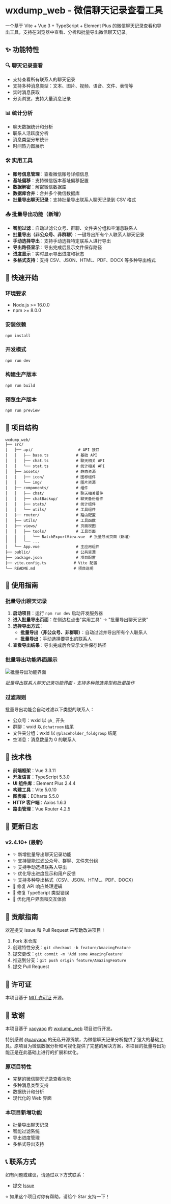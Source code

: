 # wxdump_web - 微信聊天记录查看工具

一个基于 Vite + Vue 3 + TypeScript + Element Plus 的微信聊天记录查看和导出工具，支持在浏览器中查看、分析和批量导出微信聊天记录。

## ✨ 功能特性

### 🔍 聊天记录查看

- 支持查看所有联系人的聊天记录
- 支持多种消息类型：文本、图片、视频、语音、文件、表情等
- 实时消息获取
- 分页浏览，支持大量消息记录

### 📊 统计分析

- 聊天数据统计和分析
- 联系人活跃度分析
- 消息类型分布统计
- 时间热力图展示

### 🛠️ 实用工具

- **账号信息管理**：查看微信账号详细信息
- **基址偏移**：支持微信版本基址偏移配置
- **数据解密**：解密微信数据库
- **数据库合并**：合并多个微信数据库
- **批量导出聊天记录**：支持批量导出联系人聊天记录到 CSV 格式

### 📤 批量导出功能（新增）

- **智能过滤**：自动过滤公众号、群聊、文件夹分组和空消息联系人
- **批量导出（非公众号、非群聊）**：一键导出所有个人联系人聊天记录
- **手动选择导出**：支持手动选择特定联系人进行导出
- **导出路径显示**：导出完成后显示文件保存路径
- **进度显示**：实时显示导出进度和状态
- **多格式支持**：支持 CSV、JSON、HTML、PDF、DOCX 等多种导出格式

## 🚀 快速开始

### 环境要求

- Node.js >= 16.0.0
- npm >= 8.0.0

### 安装依赖

```bash
npm install
```

### 开发模式

```bash
npm run dev
```

### 构建生产版本

```bash
npm run build
```

### 预览生产版本

```bash
npm run preview
```

## 📁 项目结构

```
wxdump_web/
├── src/
│   ├── api/                    # API 接口
│   │   ├── base.ts            # 基础 API
│   │   ├── chat.ts            # 聊天相关 API
│   │   └── stat.ts            # 统计相关 API
│   ├── assets/                # 静态资源
│   │   ├── icon/              # 图标组件
│   │   └── img/               # 图片资源
│   ├── components/            # 组件
│   │   ├── chat/              # 聊天相关组件
│   │   ├── chatBackup/        # 聊天备份组件
│   │   ├── stats/             # 统计组件
│   │   └── utils/             # 工具组件
│   ├── router/                # 路由配置
│   ├── utils/                 # 工具函数
│   ├── views/                 # 页面视图
│   │   ├── tools/             # 工具页面
│   │   │   └── BatchExportView.vue  # 批量导出页面（新增）
│   │   └── ...
│   └── App.vue                # 主应用组件
├── public/                    # 公共资源
├── package.json               # 项目配置
├── vite.config.ts            # Vite 配置
└── README.md                 # 项目说明
```

## 🎯 使用指南

### 批量导出聊天记录

1. **启动项目**：运行 `npm run dev` 启动开发服务器
2. **进入批量导出页面**：在侧边栏点击"实用工具" → "批量导出聊天记录"
3. **选择导出方式**：
   - **批量导出（非公众号、非群聊）**：自动过滤并导出所有个人联系人
   - **批量导出**：手动选择要导出的联系人
4. **查看导出结果**：导出完成后会显示文件保存路径

### 批量导出功能界面展示

![批量导出功能界面](public/image.png)

*批量导出联系人聊天记录功能界面 - 支持多种筛选类型和批量操作*

### 过滤规则

批量导出功能会自动过滤以下类型的联系人：

- 公众号：wxid 以 `gh_` 开头
- 群聊：wxid 以 `@chatroom` 结尾
- 文件夹分组：wxid 以 `@placeholder_foldgroup` 结尾
- 空消息：消息数量为 0 的联系人

## 🔧 技术栈

- **前端框架**：Vue 3.3.11
- **开发语言**：TypeScript 5.3.0
- **UI 组件库**：Element Plus 2.4.4
- **构建工具**：Vite 5.0.10
- **图表库**：ECharts 5.5.0
- **HTTP 客户端**：Axios 1.6.3
- **路由管理**：Vue Router 4.2.5

## 📝 更新日志

### v2.4.10+ (最新)

- ✨ 新增批量导出聊天记录功能
- ✨ 支持智能过滤公众号、群聊、文件夹分组
- ✨ 支持手动选择联系人导出
- ✨ 优化导出进度显示和用户反馈
- ✨ 支持多种导出格式（CSV、JSON、HTML、PDF、DOCX）
- 🐛 修复 API 响应处理逻辑
- 🐛 修复 TypeScript 类型错误
- 💄 优化用户界面和交互体验

## 🤝 贡献指南

欢迎提交 Issue 和 Pull Request 来帮助改进项目！

1. Fork 本仓库
2. 创建特性分支：`git checkout -b feature/AmazingFeature`
3. 提交更改：`git commit -m 'Add some AmazingFeature'`
4. 推送到分支：`git push origin feature/AmazingFeature`
5. 提交 Pull Request

## 📄 许可证

本项目基于 [MIT 许可证](LICENSE) 开源。

## 🙏 致谢

本项目基于 [xaoyaoo](https://github.com/xaoyaoo) 的 [wxdump_web](https://github.com/xaoyaoo/wxdump_web) 项目进行开发。

特别感谢 [@xaoyaoo](https://github.com/xaoyaoo) 的无私开源贡献，为微信聊天记录分析提供了强大的基础工具。原项目为微信数据分析和可视化提供了完整的解决方案，本项目的批量导出功能正是在此基础上进行的扩展和优化。

### 原项目特性

- 完整的微信聊天记录查看功能
- 多种消息类型支持
- 数据统计和分析
- 现代化的 Web 界面

### 本项目新增功能

- 批量导出聊天记录
- 智能过滤系统
- 导出进度管理
- 多格式导出支持

## 📞 联系方式

如有问题或建议，请通过以下方式联系：

- 提交 [Issue](https://github.com/your-username/wxdump_web/issues)

⭐ 如果这个项目对你有帮助，请给个 Star 支持一下！
